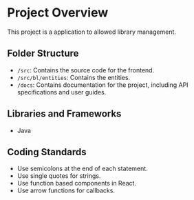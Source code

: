 # Project Overview

This project is a application to allowed library management.

## Folder Structure

- `/src`: Contains the source code for the frontend.
- `/src/bl/entities`: Contains the entities.
- `/docs`: Contains documentation for the project, including API specifications and user guides.

## Libraries and Frameworks

- Java

## Coding Standards

- Use semicolons at the end of each statement.
- Use single quotes for strings.
- Use function based components in React.
- Use arrow functions for callbacks.
